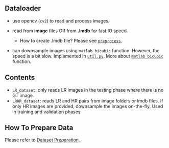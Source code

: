 
## Dataloader

- use opencv (`cv2`) to read and process images.

- read from **image** files OR from **.lmdb** for fast IO speed.
    - How to create .lmdb file? Please see [`preprocess`](https://github.com/Maclory/test1/tree/master/preprocess).
    
- can downsample images using `matlab bicubic` function. However, the speed is a bit slow. Implemented in [`util.py`](https://github.com/Maclory/test1/tree/master/code/data/util.py). More about [`matlab bicubic`](https://github.com/xinntao/BasicSR/wiki/Matlab-bicubic-imresize) function.


## Contents

- `LR_dataset`: only reads LR images in the testing phase where there is no GT image.
- `LRHR_dataset`: reads LR and HR pairs from image folders or lmdb files. If only HR images are provided, downsample the images on-the-fly. Used in training and validation phases.


## How To Prepare Data
Please refer to [Dataset Preparation](https://github.com/Maclory/test1/tree/master).
